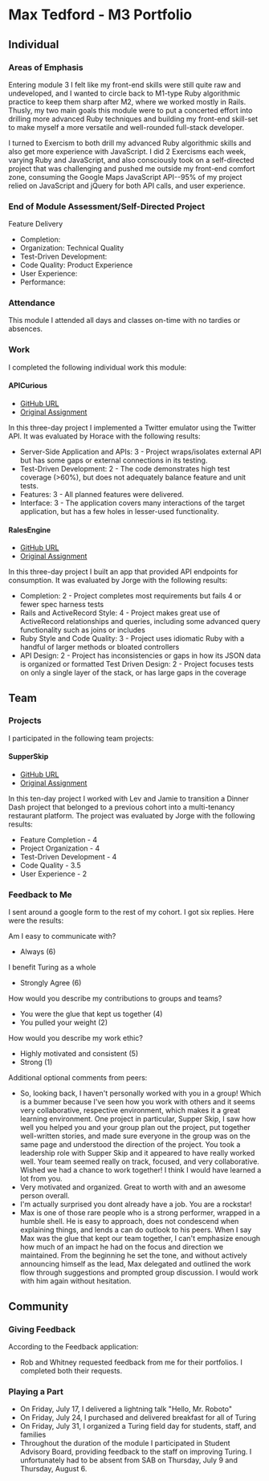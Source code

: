 # Max Tedford - M3 Portfolio

## Individual

### Areas of Emphasis

Entering module 3 I felt like my front-end skills were still quite raw and undeveloped,
and I wanted to circle back to M1-type Ruby algorithmic practice to keep them sharp after M2,
where we worked mostly in Rails. Thusly, my two main goals this module were to put a concerted
effort into drilling more advanced Ruby techniques and building my front-end skill-set to make
myself a more versatile and well-rounded full-stack developer.
 
I turned to Exercism to both drill my advanced Ruby algorithmic skills and also get more experience
with JavaScript. I did 2 Exercisms each week, varying Ruby and JavaScript, and also consciously
took on a self-directed project that was challenging and pushed me outside my front-end comfort
zone, consuming the Google Maps JavaScript API--95% of my project relied on JavaScript and jQuery
for both API calls, and user experience.

### End of Module Assessment/Self-Directed Project

Feature Delivery
* Completion:
* Organization:
Technical Quality
* Test-Driven Development:
* Code Quality:
Product Experience
* User Experience:
* Performance:

### Attendance

This module I attended all days and classes on-time with no tardies or absences.

### Work

I completed the following individual work this module:

#### APICurious

* [GitHub URL](https://github.com/maxtedford/apicurious)
* [Original Assignment](https://github.com/turingschool/curriculum/blob/master/source/projects/apicurious.markdown)

In this three-day project I implemented a Twitter emulator using the Twitter API. It was
evaluated by Horace with the following results:

* Server-Side Application and APIs: 3 - Project wraps/isolates external API but has some gaps or external 
connections in its testing.
* Test-Driven Development: 2 - The code demonstrates high test coverage (>60%), but does not adequately 
balance feature and unit tests.
* Features: 3 - All planned features were delivered.
* Interface: 3 - The application covers many interactions of the target application, but has a few holes
 in lesser-used functionality.

#### RalesEngine

* [GitHub URL](https://github.com/maxtedford/rales_engine)
* [Original Assignment](https://github.com/turingschool/curriculum/blob/master/source/projects/rales_engine.markdown)

In this three-day project I built an app that provided API endpoints for consumption. It was
evaluated by Jorge with the following results:

* Completion: 2 - Project completes most requirements but fails 4 or fewer spec harness tests
* Rails and ActiveRecord Style: 4 - Project makes great use of ActiveRecord relationships and queries,
including some advanced query functionality such as joins or includes
* Ruby Style and Code Quality: 3 - Project uses idiomatic Ruby with a handful of larger methods or
bloated controllers
* API Design: 2 - Project has inconsistencies or gaps in how its JSON data is organized or formatted
Test Driven Design: 2 - Project focuses tests on only a single layer of the stack, or has large gaps
in the coverage

## Team

### Projects

I participated in the following team projects:

#### SupperSkip

* [GitHub URL](https://github.com/levthedev/supper_skip)
* [Original Assignment](https://github.com/turingschool/curriculum/blob/master/source/projects/supper_skip.markdown)

In this ten-day project I worked with Lev and Jamie to transition a Dinner Dash project that
belonged to a previous cohort into a multi-tenancy restaurant platform. The project was evaluated
by Jorge with the following results:

* Feature Completion - 4
* Project Organization - 4
* Test-Driven Development - 4
* Code Quality - 3.5
* User Experience - 2

### Feedback to Me

I sent around a google form to the rest of my cohort. I got six replies. Here were the results:

Am I easy to communicate with?
* Always (6)

I benefit Turing as a whole
* Strongly Agree (6)

How would you describe my contributions to groups and teams?
* You were the glue that kept us together (4)
* You pulled your weight (2)

How would you describe my work ethic?
* Highly motivated and consistent (5)
* Strong (1)

Additional optional comments from peers:
* So, looking back, I haven't personally worked with you in a group! Which is a bummer because I've seen how
you work with others and it seems very collaborative, respective environment, which makes it a great learning
environment. One project in particular, Supper Skip, I saw how well you helped you and your group plan out
the project, put together well-written stories, and made sure everyone in the group was on the same page and
understood the direction of the project. You took a leadership role with Supper Skip and it appeared to have
really worked well. Your team seemed really on track, focused, and very collaborative. Wished we had a chance
to work together! I think I would have learned a lot from you.
* Very motivated and organized.  Great to worth with and an awesome person overall.
* I'm actually surprised you dont already have a job. You are a rockstar!
* Max is one of those rare people who is a strong performer, wrapped in a humble shell.  He is easy to
approach, does not condescend when explaining things, and lends a can do outlook to his peers. When I say
Max was the glue that kept our team together, I can't emphasize enough how much of an impact he had on the
focus and direction we maintained. From the beginning he set the tone, and without actively announcing
himself as the lead, Max delegated and outlined the work flow through suggestions and prompted group
discussion. I would work with him again without hesitation.

## Community

### Giving Feedback

According to the Feedback application:

* Rob and Whitney requested feedback from me for their portfolios. I completed both their requests.

### Playing a Part

* On Friday, July 17, I delivered a lightning talk "Hello, Mr. Roboto"
* On Friday, July 24, I purchased and delivered breakfast for all of Turing
* On Friday, July 31, I organized a Turing field day for students, staff, and families
* Throughout the duration of the module I participated in Student Advisory Board, providing
feedback to the staff on improving Turing. I unfortunately had to be absent from SAB on Thursday,
July 9 and Thursday, August 6.

